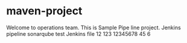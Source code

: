 # maven-project ##

Welcome to operations team.
This is Sample Pipe line project.
Jenkins pipeline sonarqube  test
Jenkins file
12
123
12345678
45
6

